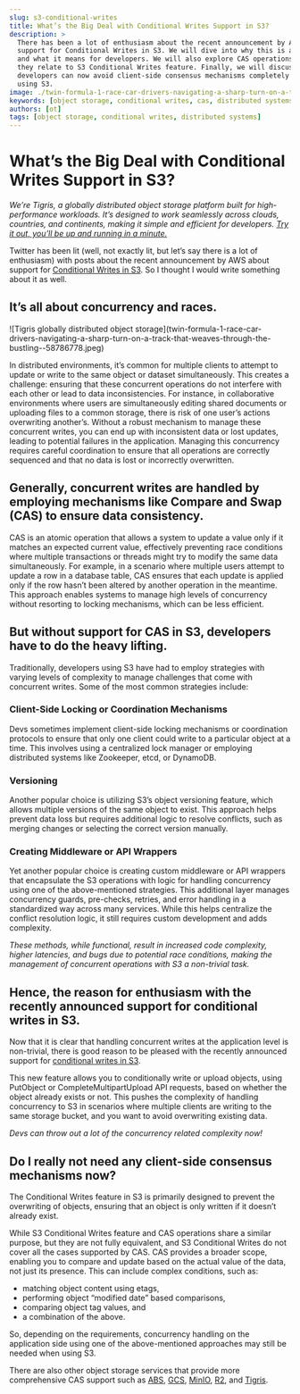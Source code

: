 ```yaml
---
slug: s3-conditional-writes
title: What’s the Big Deal with Conditional Writes Support in S3?
description: >
  There has been a lot of enthusiasm about the recent announcement by AWS about
  support for Conditional Writes in S3. We will dive into why this is a big deal
  and what it means for developers. We will also explore CAS operations and how
  they relate to S3 Conditional Writes feature. Finally, we will discuss whether
  developers can now avoid client-side consensus mechanisms completely when
  using S3.
image: ./twin-formula-1-race-car-drivers-navigating-a-sharp-turn-on-a-track-that-weaves-through-the-bustling--58786778.jpeg
keywords: [object storage, conditional writes, cas, distributed systems]
authors: [ot]
tags: [object storage, conditional writes, distributed systems]
---
```


# What’s the Big Deal with Conditional Writes Support in S3?

_We’re Tigris, a globally distributed object storage platform built for
high-performance workloads. It’s designed to work seamlessly across clouds,
countries, and continents, making it simple and efficient for developers.
[Try it out, you’ll be up and running in a minute.](https://storage.new/)_

Twitter has been lit (well, not exactly lit, but let’s say there is a lot of
enthusiasm) with posts about the recent announcement by AWS about support for
[Conditional Writes in S3](https://aws.amazon.com/about-aws/whats-new/2024/08/amazon-s3-conditional-writes/).
So I thought I would write something about it as well.

## It’s all about concurrency and races.

<span align="center">
  ![Tigris globally distributed object
  storage](twin-formula-1-race-car-drivers-navigating-a-sharp-turn-on-a-track-that-weaves-through-the-bustling--58786778.jpeg)
</span>

<!-- truncate -->

In distributed environments, it’s common for multiple clients to attempt to
update or write to the same object or dataset simultaneously. This creates a
challenge: ensuring that these concurrent operations do not interfere with each
other or lead to data inconsistencies. For instance, in collaborative
environments where users are simultaneously editing shared documents or
uploading files to a common storage, there is risk of one user’s actions
overwriting another’s. Without a robust mechanism to manage these concurrent
writes, you can end up with inconsistent data or lost updates, leading to
potential failures in the application. Managing this concurrency requires
careful coordination to ensure that all operations are correctly sequenced and
that no data is lost or incorrectly overwritten.

## Generally, concurrent writes are handled by employing mechanisms like Compare and Swap (CAS) to ensure data consistency.

CAS is an atomic operation that allows a system to update a value only if it
matches an expected current value, effectively preventing race conditions where
multiple transactions or threads might try to modify the same data
simultaneously. For example, in a scenario where multiple users attempt to
update a row in a database table, CAS ensures that each update is applied only
if the row hasn’t been altered by another operation in the meantime. This
approach enables systems to manage high levels of concurrency without resorting
to locking mechanisms, which can be less efficient.

## But without support for CAS in S3, developers have to do the heavy lifting.

Traditionally, developers using S3 have had to employ strategies with varying
levels of complexity to manage challenges that come with concurrent writes. Some
of the most common strategies include:

### Client-Side Locking or Coordination Mechanisms

Devs sometimes implement client-side locking mechanisms or coordination
protocols to ensure that only one client could write to a particular object at a
time. This involves using a centralized lock manager or employing distributed
systems like Zookeeper, etcd, or DynamoDB.

### Versioning

Another popular choice is utilizing S3’s object versioning feature, which allows
multiple versions of the same object to exist. This approach helps prevent data
loss but requires additional logic to resolve conflicts, such as merging changes
or selecting the correct version manually.

### Creating Middleware or API Wrappers

Yet another popular choice is creating custom middleware or API wrappers that
encapsulate the S3 operations with logic for handling concurrency using one of
the above-mentioned strategies. This additional layer manages concurrency
guards, pre-checks, retries, and error handling in a standardized way across
many services. While this helps centralize the conflict resolution logic, it
still requires custom development and adds complexity.

_These methods, while functional, result in increased code complexity, higher
latencies, and bugs due to potential race conditions, making the management of
concurrent operations with S3 a non-trivial task._

## Hence, the reason for enthusiasm with the recently announced support for conditional writes in S3.

Now that it is clear that handling concurrent writes at the application level is
non-trivial, there is good reason to be pleased with the recently announced
support for
[conditional writes in S3](https://aws.amazon.com/about-aws/whats-new/2024/08/amazon-s3-conditional-writes/).

This new feature allows you to conditionally write or upload objects, using
PutObject or CompleteMultipartUpload API requests, based on whether the object
already exists or not. This pushes the complexity of handling concurrency to S3
in scenarios where multiple clients are writing to the same storage bucket, and
you want to avoid overwriting existing data.

_Devs can throw out a lot of the concurrency related complexity now!_

## Do I really not need any client-side consensus mechanisms now?

The Conditional Writes feature in S3 is primarily designed to prevent the
overwriting of objects, ensuring that an object is only written if it doesn’t
already exist.

While S3 Conditional Writes feature and CAS operations share a similar purpose,
but they are not fully equivalent, and S3 Conditional Writes do not cover all
the cases supported by CAS. CAS provides a broader scope, enabling you to
compare and update based on the actual value of the data, not just its presence.
This can include complex conditions, such as:

- matching object content using etags,
- performing object “modified date” based comparisons,
- comparing object tag values, and
- a combination of the above.

So, depending on the requirements, concurrency handling on the application side
using one of the above-mentioned approaches may still be needed when using S3.

There are also other object storage services that provide more comprehensive CAS
support such as [ABS](https://azure.microsoft.com/en-us/products/storage/blobs),
[GCS](https://cloud.google.com/storage), [MinIO](https://min.io/),
[R2](https://developers.cloudflare.com/r2/), and
[Tigris](https://www.tigrisdata.com/docs/objects/conditionals/).
